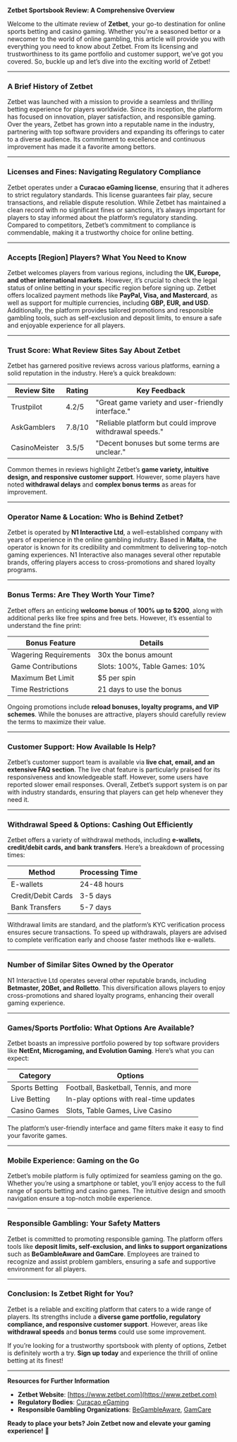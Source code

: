 **Zetbet Sportsbook Review: A Comprehensive Overview**  

Welcome to the ultimate review of **Zetbet**, your go-to destination for online sports betting and casino gaming. Whether you're a seasoned bettor or a newcomer to the world of online gambling, this article will provide you with everything you need to know about Zetbet. From its licensing and trustworthiness to its game portfolio and customer support, we’ve got you covered. So, buckle up and let’s dive into the exciting world of Zetbet!  

---

### **A Brief History of Zetbet**  
Zetbet was launched with a mission to provide a seamless and thrilling betting experience for players worldwide. Since its inception, the platform has focused on innovation, player satisfaction, and responsible gaming. Over the years, Zetbet has grown into a reputable name in the industry, partnering with top software providers and expanding its offerings to cater to a diverse audience. Its commitment to excellence and continuous improvement has made it a favorite among bettors.  

---

### **Licenses and Fines: Navigating Regulatory Compliance**  
Zetbet operates under a **Curacao eGaming license**, ensuring that it adheres to strict regulatory standards. This license guarantees fair play, secure transactions, and reliable dispute resolution. While Zetbet has maintained a clean record with no significant fines or sanctions, it’s always important for players to stay informed about the platform’s regulatory standing. Compared to competitors, Zetbet’s commitment to compliance is commendable, making it a trustworthy choice for online betting.  

---

### **Accepts [Region] Players? What You Need to Know**  
Zetbet welcomes players from various regions, including the **UK, Europe, and other international markets**. However, it’s crucial to check the legal status of online betting in your specific region before signing up. Zetbet offers localized payment methods like **PayPal, Visa, and Mastercard**, as well as support for multiple currencies, including **GBP, EUR, and USD**. Additionally, the platform provides tailored promotions and responsible gambling tools, such as self-exclusion and deposit limits, to ensure a safe and enjoyable experience for all players.  

---

### **Trust Score: What Review Sites Say About Zetbet**  
Zetbet has garnered positive reviews across various platforms, earning a solid reputation in the industry. Here’s a quick breakdown:  

| **Review Site** | **Rating** | **Key Feedback** |  
|------------------|------------|------------------|  
| Trustpilot       | 4.2/5      | "Great game variety and user-friendly interface." |  
| AskGamblers      | 7.8/10     | "Reliable platform but could improve withdrawal speeds." |  
| CasinoMeister    | 3.5/5      | "Decent bonuses but some terms are unclear." |  

Common themes in reviews highlight Zetbet’s **game variety, intuitive design, and responsive customer support**. However, some players have noted **withdrawal delays** and **complex bonus terms** as areas for improvement.  

---

### **Operator Name & Location: Who is Behind Zetbet?**  
Zetbet is operated by **N1 Interactive Ltd**, a well-established company with years of experience in the online gambling industry. Based in **Malta**, the operator is known for its credibility and commitment to delivering top-notch gaming experiences. N1 Interactive also manages several other reputable brands, offering players access to cross-promotions and shared loyalty programs.  

---

### **Bonus Terms: Are They Worth Your Time?**  
Zetbet offers an enticing **welcome bonus** of **100% up to $200**, along with additional perks like free spins and free bets. However, it’s essential to understand the fine print:  

| **Bonus Feature**         | **Details** |  
|---------------------------|-------------|  
| Wagering Requirements     | 30x the bonus amount |  
| Game Contributions        | Slots: 100%, Table Games: 10% |  
| Maximum Bet Limit         | $5 per spin |  
| Time Restrictions         | 21 days to use the bonus |  

Ongoing promotions include **reload bonuses, loyalty programs, and VIP schemes**. While the bonuses are attractive, players should carefully review the terms to maximize their value.  

---

### **Customer Support: How Available Is Help?**  
Zetbet’s customer support team is available via **live chat, email, and an extensive FAQ section**. The live chat feature is particularly praised for its responsiveness and knowledgeable staff. However, some users have reported slower email responses. Overall, Zetbet’s support system is on par with industry standards, ensuring that players can get help whenever they need it.  

---

### **Withdrawal Speed & Options: Cashing Out Efficiently**  
Zetbet offers a variety of withdrawal methods, including **e-wallets, credit/debit cards, and bank transfers**. Here’s a breakdown of processing times:  

| **Method**         | **Processing Time** |  
|--------------------|---------------------|  
| E-wallets          | 24-48 hours         |  
| Credit/Debit Cards | 3-5 days            |  
| Bank Transfers     | 5-7 days            |  

Withdrawal limits are standard, and the platform’s KYC verification process ensures secure transactions. To speed up withdrawals, players are advised to complete verification early and choose faster methods like e-wallets.  

---

### **Number of Similar Sites Owned by the Operator**  
N1 Interactive Ltd operates several other reputable brands, including **Betmaster, 20Bet, and Rolletto**. This diversification allows players to enjoy cross-promotions and shared loyalty programs, enhancing their overall gaming experience.  

---

### **Games/Sports Portfolio: What Options Are Available?**  
Zetbet boasts an impressive portfolio powered by top software providers like **NetEnt, Microgaming, and Evolution Gaming**. Here’s what you can expect:  

| **Category**       | **Options** |  
|--------------------|-------------|  
| Sports Betting     | Football, Basketball, Tennis, and more |  
| Live Betting       | In-play options with real-time updates |  
| Casino Games       | Slots, Table Games, Live Casino |  

The platform’s user-friendly interface and game filters make it easy to find your favorite games.  

---

### **Mobile Experience: Gaming on the Go**  
Zetbet’s mobile platform is fully optimized for seamless gaming on the go. Whether you’re using a smartphone or tablet, you’ll enjoy access to the full range of sports betting and casino games. The intuitive design and smooth navigation ensure a top-notch mobile experience.  

---

### **Responsible Gambling: Your Safety Matters**  
Zetbet is committed to promoting responsible gaming. The platform offers tools like **deposit limits, self-exclusion, and links to support organizations** such as **BeGambleAware and GamCare**. Employees are trained to recognize and assist problem gamblers, ensuring a safe and supportive environment for all players.  

---

### **Conclusion: Is Zetbet Right for You?**  
Zetbet is a reliable and exciting platform that caters to a wide range of players. Its strengths include a **diverse game portfolio, regulatory compliance, and responsive customer support**. However, areas like **withdrawal speeds** and **bonus terms** could use some improvement.  

If you’re looking for a trustworthy sportsbook with plenty of options, Zetbet is definitely worth a try. **Sign up today** and experience the thrill of online betting at its finest!  

---

**Resources for Further Information**  
- **Zetbet Website**: [https://www.zetbet.com](https://www.zetbet.com)  
- **Regulatory Bodies**: [Curacao eGaming](https://www.curacao-egaming.com)  
- **Responsible Gambling Organizations**: [BeGambleAware](https://www.begambleaware.org), [GamCare](https://www.gamcare.org.uk)  

**Ready to place your bets? Join Zetbet now and elevate your gaming experience!** 🚀